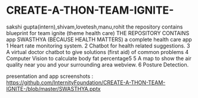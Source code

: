 # CREATE-A-THON-TEAM-IGNITE-
sakshi gupta(intern),shivam,lovetesh,manu,rohit
the repository contains blueprint for team ignite (theme health care)
THE REPOSITORY CONTAINS app SWASTHYA (BECAUSE HEALTH MATTERS) 
a complete health care app
1 Heart rate monitoring system.
2 Chatbot for health related suggestions. 
3 A virtual doctor chatbot to give solutions (first aid) of common problems
4 Computer Vision to calculate body fat percentage5 
5 A map to show the air quality near you and your surrounding area webview.
6 Posture Detection.

presentation and app screenshots :
https://github.com/InternityFoundation/CREATE-A-THON-TEAM-IGNITE-/blob/master/SWASTHYA.pptx
